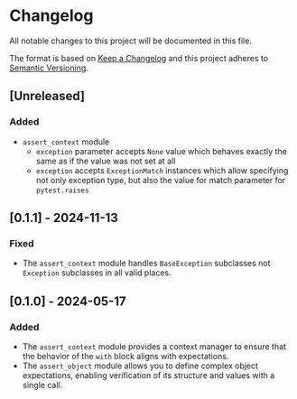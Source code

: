 # Changelog

All notable changes to this project will be documented in this file.

The format is based on [Keep a Changelog](https://keepachangelog.com/en/1.0.0/)
and this project adheres to [Semantic Versioning](https://semver.org/spec/v2.0.0.html).

## [Unreleased]

### Added

* `assert_context` module
    * `exception` parameter accepts `None` value which behaves exactly the same as if the value was not set at all
    * `exception` accepts `ExceptionMatch` instances which allow specifying not only exception type, but also the value for match parameter for `pytest.raises`

## [0.1.1] - 2024-11-13

### Fixed

* The `assert_context` module handles `BaseException` subclasses not `Exception` subclasses in all valid places.

## [0.1.0] - 2024-05-17

### Added

* The `assert_context` module provides a context manager to ensure that the behavior of the `with` block aligns with expectations.
* The `assert_object` module allows you to define complex object expectations, enabling verification of its structure and values with a single call.
